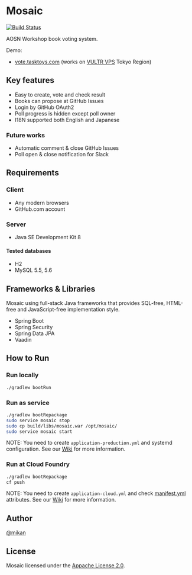 # Mosaic

[![Build Status](https://travis-ci.org/aosn/mosaic.svg?branch=master)](https://travis-ci.org/aosn/mosaic)

AOSN Workshop book voting system.

Demo:

* [vote.tasktoys.com](https://vote.tasktoys.com) (works on [VULTR VPS](http://www.vultr.com/?ref=7053029) Tokyo Region)

## Key features

* Easy to create, vote and check result
* Books can propose at GitHub Issues
* Login by GitHub OAuth2
* Poll progress is hidden except poll owner
* I18N supported both English and Japanese

### Future works

* Automatic comment & close GitHub Issues
* Poll open & close notification for Slack

## Requirements

### Client

* Any modern browsers
* GitHub.com account

### Server

* Java SE Development Kit 8

#### Tested databases

* H2
* MySQL 5.5, 5.6

## Frameworks & Libraries

Mosaic using full-stack Java frameworks that provides SQL-free, HTML-free and JavaScript-free implementation style.

* Spring Boot
* Spring Security 
* Spring Data JPA
* Vaadin

## How to Run

### Run locally

```bash
./gradlew bootRun
```

### Run as service

```bash
./gradlew bootRepackage
sudo service mosaic stop
sudo cp build/libs/mosaic.war /opt/mosaic/
sudo service mosaic start
```

NOTE: You need to create `application-production.yml` and systemd configuration.
See our [Wiki](https://github.com/aosn/mosaic/wiki) for more information.

### Run at Cloud Foundry

```bash
./gradlew bootRepackage
cf push
```

NOTE: You need to create `application-cloud.yml` and check [manifest.yml](manifest.yml) attributes.
See our [Wiki](https://github.com/aosn/mosaic/wiki) for more information.

## Author

[@mikan](https://github.com/mikan)

## License

Mosaic licensed under the [Appache License 2.0](LICENSE).

